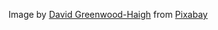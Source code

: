 Image by <a href="https://pixabay.com/users/5671698-5671698/?utm_source=link-attribution&amp;utm_medium=referral&amp;utm_campaign=image&amp;utm_content=2430200">David Greenwood-Haigh</a> from <a href="https://pixabay.com//?utm_source=link-attribution&amp;utm_medium=referral&amp;utm_campaign=image&amp;utm_content=2430200">Pixabay</a>